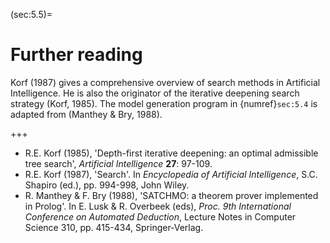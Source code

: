 <!--H3: Section-->
(sec:5.5)=
# Further reading #

<!--section 5.4-->
Korf (1987) gives a comprehensive overview of search methods in Artificial Intelligence. He is also the originator of the iterative deepening search strategy (Korf, 1985). The model generation program in {numref}`sec:5.4` is adapted from (Manthey & Bry, 1988).

+++

* R.E. Korf (1985), 'Depth-first iterative deepening: an optimal admissible tree search', *Artificial Intelligence* **27**: 97-109.
* R.E. Korf (1987), 'Search'. In *Encyclopedia of Artificial Intelligence*, S.C. Shapiro (ed.), pp. 994-998, John Wiley.
* R. Manthey & F. Bry (1988), 'SATCHMO: a theorem prover implemented in Prolog'. In E. Lusk & R. Overbeek (eds), *Proc. 9th International Conference on Automated Deduction*, Lecture Notes in Computer Science 310, pp. 415-434, Springer‑Verlag.
